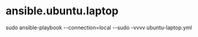 ansible.ubuntu.laptop
================================

sudo ansible-playbook --connection=local --sudo -vvvv ubuntu-laptop.yml
